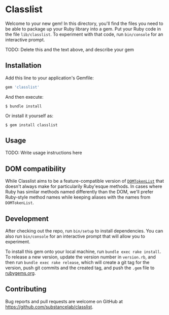 # Classlist

Welcome to your new gem! In this directory, you'll find the files you need to be able to package up your Ruby library into a gem. Put your Ruby code in the file `lib/classlist`. To experiment with that code, run `bin/console` for an interactive prompt.

TODO: Delete this and the text above, and describe your gem

## Installation

Add this line to your application's Gemfile:

```ruby
gem 'classlist'
```

And then execute:

    $ bundle install

Or install it yourself as:

    $ gem install classlist

## Usage

TODO: Write usage instructions here

## DOM compatibility

While Classlist aims to be a feature-compatible version of [`DOMTokenList`](https://developer.mozilla.org/en-US/docs/Web/API/DOMTokenList) that doesn't always make for particularily Ruby'esque methods. In cases where Ruby has similar methods named differently than the DOM, we'll prefer Ruby-style method names while keeping aliases with the names from `DOMTokenList`.

## Development

After checking out the repo, run `bin/setup` to install dependencies. You can also run `bin/console` for an interactive prompt that will allow you to experiment.

To install this gem onto your local machine, run `bundle exec rake install`. To release a new version, update the version number in `version.rb`, and then run `bundle exec rake release`, which will create a git tag for the version, push git commits and the created tag, and push the `.gem` file to [rubygems.org](https://rubygems.org).

## Contributing

Bug reports and pull requests are welcome on GitHub at https://github.com/substancelab/classlist.

